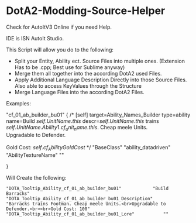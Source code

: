 # DotA2-Modding-Source-Helper


Check for AutoItV3 Online if you need Help.

IDE is ISN AutoIt Studio.


This Script will allow you do to the following:

- Split your Entity, Ability ect. Source Files into multiple ones. (Extension Has to be .cpp; Best use for Sublime anyway)
- Merge them all together into the according DotA2 used Files.
- Apply Additional Language Description Directly into those Source Files. Also able to access KeyValues through the Structure
- Merge Language Files into the according DotA2 Files.


Examples:

"cf_01_ab_builder_bu01"
{
	/*
		[self]
		target=Ability_Names_Builder
		type=ability
		name=Build $self.UnitName.this$
		descr=$self.UnitName.this$ trains $self.UnitName.Ability1.cf_unit_name.this$. Cheap meele Units.<br>Upgradable to Defender.<br><br>Gold Cost: $self.cf_AbilityGoldCost$
	*/
	"BaseClass"                     "ability_datadriven"
	"AbilityTextureName"			""
	
}

Will Create the following:

	"DOTA_Tooltip_Ability_cf_01_ab_builder_bu01"			"Build Barracks"
	"DOTA_Tooltip_Ability_cf_01_ab_builder_bu01_Description"			"Barracks trains Footman. Cheap meele Units.<br>Upgradable to Defender.<br><br>Gold Cost: 100"
	"DOTA_Tooltip_Ability_cf_01_ab_builder_bu01_Lore"			""